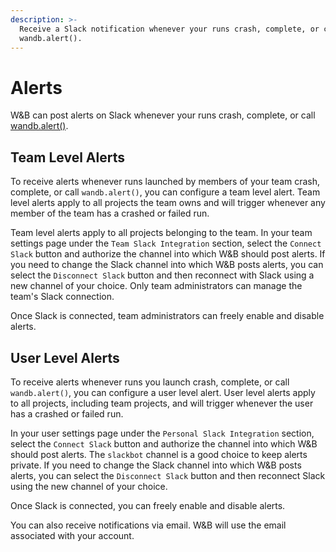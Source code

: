 ```yaml
---
description: >-
  Receive a Slack notification whenever your runs crash, complete, or call
  wandb.alert().
---
```


# Alerts

W&B can post alerts on Slack whenever your runs crash, complete, or call [wandb.alert\(\)](../../library/wandb.alert.md).

## Team Level Alerts

To receive alerts whenever runs launched by members of your team crash, complete, or call `wandb.alert()`, you can configure a team level alert. Team level alerts apply to all projects the team owns and will trigger whenever any member of the team has a crashed or failed run.

Team level alerts apply to all projects belonging to the team. In your team settings page under the `Team Slack Integration` section, select the `Connect Slack` button and authorize the channel into which W&B should post alerts. If you need to change the Slack channel into which W&B posts alerts, you can select the `Disconnect Slack` button and then reconnect with Slack using a new channel of your choice. Only team administrators can manage the team's Slack connection.

Once Slack is connected, team administrators can freely enable and disable alerts.

## User Level Alerts

To receive alerts whenever runs you launch crash, complete, or call `wandb.alert()`, you can configure a user level alert. User level alerts apply to all projects, including team projects, and will trigger whenever the user has a crashed or failed run.

In your user settings page under the `Personal Slack Integration` section, select the `Connect Slack` button and authorize the channel into which W&B should post alerts. The `slackbot` channel is a good choice to keep alerts private. If you need to change the Slack channel into which W&B posts alerts, you can select the `Disconnect Slack` button and then reconnect Slack using the new channel of your choice.

Once Slack is connected, you can freely enable and disable alerts.

You can also receive notifications via email. W&B will use the email associated with your account.

